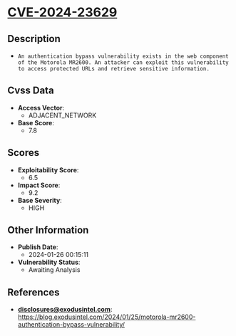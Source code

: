 
# [CVE-2024-23629](https://blog.exodusintel.com/2024/01/25/motorola-mr2600-authentication-bypass-vulnerability/)

## Description

- `An authentication bypass vulnerability exists in the web component of the Motorola MR2600. An attacker can exploit this vulnerability to access protected URLs and retrieve sensitive information.
`

## Cvss Data

- **Access Vector**:
  - ADJACENT_NETWORK
- **Base Score**:
  - 7.8

## Scores

- **Exploitability Score**:
  - 6.5
- **Impact Score**:
  - 9.2
- **Base Severity**:
  - HIGH

## Other Information

- **Publish Date**:
  - 2024-01-26 00:15:11
- **Vulnerability Status**:
  - Awaiting Analysis

## References

- **disclosures@exodusintel.com**: https://blog.exodusintel.com/2024/01/25/motorola-mr2600-authentication-bypass-vulnerability/

